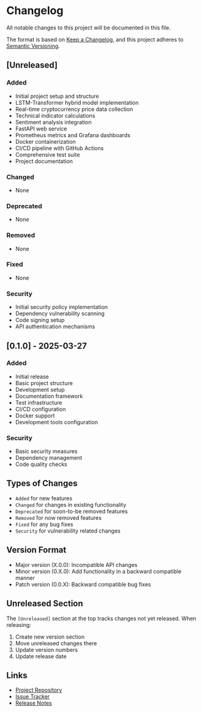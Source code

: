 # Changelog

All notable changes to this project will be documented in this file.

The format is based on [Keep a Changelog](https://keepachangelog.com/en/1.0.0/),
and this project adheres to
[Semantic Versioning](https://semver.org/spec/v2.0.0.html).

## [Unreleased]

### Added

- Initial project setup and structure
- LSTM-Transformer hybrid model implementation
- Real-time cryptocurrency price data collection
- Technical indicator calculations
- Sentiment analysis integration
- FastAPI web service
- Prometheus metrics and Grafana dashboards
- Docker containerization
- CI/CD pipeline with GitHub Actions
- Comprehensive test suite
- Project documentation

### Changed

- None

### Deprecated

- None

### Removed

- None

### Fixed

- None

### Security

- Initial security policy implementation
- Dependency vulnerability scanning
- Code signing setup
- API authentication mechanisms

## [0.1.0] - 2025-03-27

### Added

- Initial release
- Basic project structure
- Development setup
- Documentation framework
- Test infrastructure
- CI/CD configuration
- Docker support
- Development tools configuration

### Security

- Basic security measures
- Dependency management
- Code quality checks

## Types of Changes

- `Added` for new features
- `Changed` for changes in existing functionality
- `Deprecated` for soon-to-be removed features
- `Removed` for now removed features
- `Fixed` for any bug fixes
- `Security` for vulnerability related changes

## Version Format

- Major version (X.0.0): Incompatible API changes
- Minor version (0.X.0): Add functionality in a backward compatible manner
- Patch version (0.0.X): Backward compatible bug fixes

## Unreleased Section

The `[Unreleased]` section at the top tracks changes not yet released. When
releasing:

1. Create new version section
2. Move unreleased changes there
3. Update version numbers
4. Update release date

## Links

- [Project Repository](https://github.com/cosmaslabs/personal-workspace)
- [Issue Tracker](https://github.com/cosmaslabs/personal-workspace/issues)
- [Release Notes](https://github.com/cosmaslabs/personal-workspace/releases)

